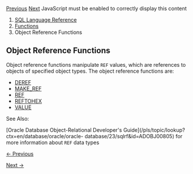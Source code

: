 [Previous](Model-Functions.md) [Next](OLAP-Functions.md) JavaScript must
be enabled to correctly display this content

  1. [SQL Language Reference ](index.md)
  2. [Functions](Functions.md)
  3. Object Reference Functions 

## Object Reference Functions

Object reference functions manipulate `REF` values, which are references to
objects of specified object types. The object reference functions are:

  * [DEREF](DEREF.md#GUID-E551FFE4-619F-40CE-8303-683EFA3EB28F)
  * [MAKE_REF](MAKE_REF.md#GUID-926B9963-5387-4781-88D5-A005334C1F2A)
  * [REF](REF.md#GUID-B7622138-6EB6-4203-B5E7-91CAD52E9DB1)
  * [REFTOHEX](REFTOHEX.md#GUID-3F8A9932-063D-4EF1-85B7-03D823F6AC09)
  * [VALUE](VALUE.md#GUID-BEB129A5-525F-4EEF-A79C-261954056234)

See Also:

[Oracle Database Object-Relational Developer's
Guide](/pls/topic/lookup?ctx=en/database/oracle/oracle-
database/23/sqlrf&id=ADOBJ00805) for more information about `REF` data types


[← Previous](Model-Functions.md)

[Next →](OLAP-Functions.md)
